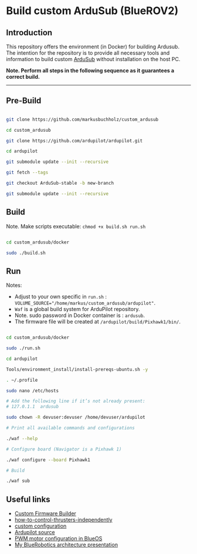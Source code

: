 
# Build custom ArduSub (BlueROV2)

## Introduction

This repository offers the environment (in Docker) for building Ardusub. <br>
The intention for the repository is to provide all necessary tools and information to build custom [ArduSub](https://www.ardusub.com/) without installation on the host PC.<br>

**Note. Perform all steps in the following sequence as it guarantees a correct build.**

---
## Pre-Build

 ```bash

git clone https://github.com/markusbuchholz/custom_ardusub

cd custom_ardusub

git clone https://github.com/ardupilot/ardupilot.git

cd ardupilot

git submodule update --init --recursive

git fetch --tags

git checkout ArduSub-stable -b new-branch

git submodule update --init --recursive

```

 ## Build

 Note. Make scripts executable: ```chmod +x build.sh run.sh```

 ```bash

cd custom_ardusub/docker

sudo ./build.sh

```

 ## Run

 Notes:

 - Adjust to your own specific in ```run.sh``` : ```VOLUME_SOURCE="/home/markus/custom_ardusub/ardupilot"```. <br>
 - ```Waf``` is a global build system for ArduPilot repository.<br>
 - Note. sudo password in Docker container is : ```ardusub```.<br>
 - The firmware file will be created at ```/ardupilot/build/Pixhawk1/bin/```.<br>



 ```bash

cd custom_ardusub/docker

sudo ./run.sh

cd ardupilot

Tools/environment_install/install-prereqs-ubuntu.sh -y

. ~/.profile

sudo nano /etc/hosts

# Add the following line if it’s not already present:
# 127.0.1.1  ardusub

sudo chown -R devuser:devuser /home/devuser/ardupilot

# Print all available commands and configurations

./waf --help

# Configure board (Navigator is a Pixhawk 1) 

./waf configure --board Pixhawk1

# Build

./waf sub

```


## Useful links

 - [Custom Firmware Builder](https://custom.ardupilot.org/)
 - [how-to-control-thrusters-independently](https://discuss.bluerobotics.com/t/how-to-control-thrusters-independently/9870)
 - [custom configuration](https://www.ardusub.com/developers/developers.html#making-a-custom-configuration)
 - [Ardupilot source](https://github.com/ArduPilot/ardupilot)
 - [PWM motor configuration in BlueOS](https://github.com/bluerobotics/BlueOS/blob/master/core/frontend/src/components/vehiclesetup/PwmSetup.vue)
 - [My BlueRobotics architecture presentation](https://docs.google.com/presentation/d/1L9FzHzYUFvdV-qV7_xJEBZ75VjJyGAZlXEuWe-whuMk/edit#slide=id.g2de1e202d73_0_4)
